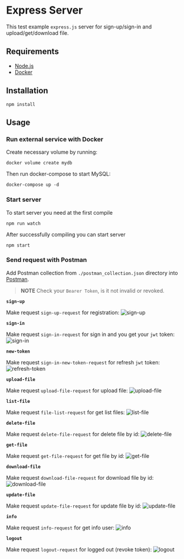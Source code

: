 # Express Server

This test example `express.js` server for sign-up/sign-in and upload/get/download file.

## Requirements

- [Node.js](https://nodejs.org/en/download)
- [Docker](https://www.docker.com/products/docker-desktop/)

## Installation

```
npm install
```

## Usage

### Run external service with Docker

Create necessary volume by running:

```shell
docker volume create mydb
```

Then run docker-compose to start MySQL:

```shell
docker-compose up -d
```

### Start server

To start server you need at the first compile

```
npm run watch
```

After successfully compiling you can start server

```
npm start
```

### Send request with Postman

Add Postman collection from `./postman_collection.json` directory into [Postman](https://www.postman.com/).

> **NOTE** Check your `Bearer Token`, is it not invalid or revoked.

**`sign-up`**

Make request `sign-up-request` for registration:
![sign-up](./assets/sign-up.png)

**`sign-in`**

Make request `sign-in-request` for sign in and you get your `jwt` token:
![sign-in](./assets/sign-in.png)



**`new-token`**

Make request `sign-in-new-token-request` for refresh `jwt` token:
![refresh-token](./assets/new-token.png)

**`upload-file`**

Make request `upload-file-request` for upload file:
![upload-file](./assets/upload.png)

**`list-file`**

Make request `file-list-request` for get list files:
![list-file](./assets/file-list.png)

**`delete-file`**

Make request `delete-file-request` for delete file by id:
![delete-file](./assets/delete.png)

**`get-file`**

Make request `get-file-request` for get file by id:
![get-file](./assets/get-file.png)

**`download-file`**

Make request `download-file-request` for download file by id:
![download-file](./assets/download.png)

**`update-file`**

Make request `update-file-request` for update file by id:
![update-file](./assets/update.png)

**`info`**

Make request `info-request` for get info user:
![info](./assets/info.png)

**`logout`**

Make request `logout-request` for logged out (revoke token):
![logout](./assets/logout.png)
